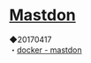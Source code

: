 # [Mastdon](https://github.com/tootsuite/mastodon)
◆20170417  
・[docker - mastdon](http://qiita.com/zembutsu/items/fd52a504321dd5d6f0b8)
